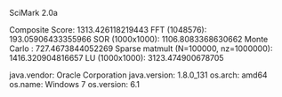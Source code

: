 
SciMark 2.0a

Composite Score: 1313.426118219443
FFT (1048576): 193.05906433355966
SOR (1000x1000):   1106.8083368630662
Monte Carlo : 727.4673844052269
Sparse matmult (N=100000, nz=1000000): 1416.320904816657
LU (1000x1000): 3123.474900678705

java.vendor: Oracle Corporation
java.version: 1.8.0_131
os.arch: amd64
os.name: Windows 7
os.version: 6.1
